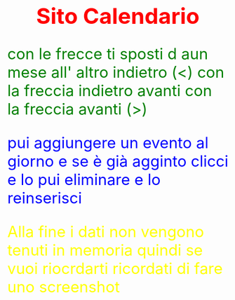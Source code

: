 <h1 style="color: red; font-weight: bold; text-align: center;    font-size: 50px;"> Sito Calendario </h1>

<p style="color: green; font-size: 35px;">con le frecce ti sposti d aun mese all' altro indietro (<) con la freccia indietro avanti con la freccia avanti (>) </P>


<p style="color: blue; font-size: 35px;"> pui aggiungere un evento al giorno e se è già agginto clicci e lo pui eliminare e lo reinserisci </p>

<p style="color: yellow; font-size: 35px;">Alla fine i dati non vengono tenuti in memoria quindi se vuoi riocrdarti ricordati di fare uno screenshot </p>